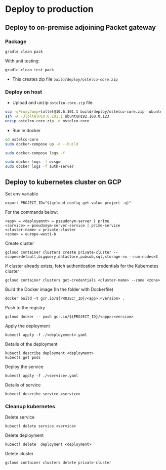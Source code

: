 # Deploy to production

## Deploy to on-premise adjoining Packet gateway

### Package

    gradle clean pack

With unit testing:

    gradle clean test pack

* This creates zip file `build/deploy/ostelco-core.zip`

### Deploy on host

* Upload and unzip `ostelco-core.zip` file.

```bash
scp -oProxyJump=loltel@10.6.101.1 build/deploy/ostelco-core.zip  ubuntu@192.168.0.123:.
ssh -A -Jloltel@10.6.101.1 ubuntu@192.168.0.123
unzip ostelco-core.zip -d ostelco-core
```

* Run in docker

```bash
cd ostelco-core
sudo docker-compose up -d --build

sudo docker-compose logs -f

sudo docker logs -f ocsgw
sudo docker logs -f auth-server
```


## Deploy to kubernetes cluster on GCP

Set env variable

    export PROJECT_ID="$(gcloud config get-value project -q)"

For the commands below:

    <app> = <deployemnt> = pseudonym-server | prime
    <service> = pseudonym-server-service | prime-service
    <cluster-name> = private-cluster
    <zone> = europe-west1-b

Create cluster

    gcloud container clusters create private-cluster --scopes=default,bigquery,datastore,pubsub,sql,storage-rw --num-nodes=3

If cluster already exists, fetch authentication credentials for the Kubernetes cluster

    gcloud container clusters get-credentials <cluster-name> --zone <zone>


Build the Docker image (In the folder with Dockerfile)

    docker build -t gcr.io/${PROJECT_ID}/<app>:<version> .

Push to the registry

    gcloud docker -- push gcr.io/${PROJECT_ID}/<app>:<version>

Apply the deployment

    kubectl apply -f ./<deployement>.yaml

Details of the deployment

    kubectl describe deployment <deployment>
    kubectl get pods

Deploy the service

    kubectl apply -f ./<service>.yaml

Details of service

    kubectl describe service <service>

### Cleanup kubernetes

Delete service

    kubectl delete service <service>

Delete deployment

    kubectl delete  deployment <deployment>

Delete cluster

    gcloud container clusters delete private-cluster
